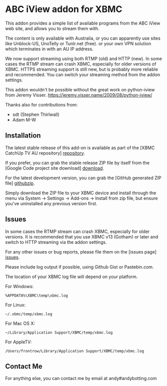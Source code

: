 ABC iView addon for XBMC
================================

This addon provides a simple list of available programs from the ABC iView
web site, and allows you to stream them with.

The content is only available with Australia, or you can apparently use sites
like Unblock-US, UnoTelly or Tunlr.net (free). or your own VPN solution which
terminates in with an AU IP address.

We now support streaming using both RTMP (old) and HTTP (new). In some cases
the RTMP stream can crash XBMC, especially for older versions of XBMC.
HTTPS streaming support is still new, but is probably more reliable and
recommended. You can switch your streaming method from the addon settings.

This addon wouldn't be possible without the great work on python-iview from
Jeremy Visser.
https://jeremy.visser.name/2009/08/python-iview/

Thanks also for contributions from:
  * sdt (Stephen Thirlwall)
  * Adam M-W

Installation
------------
The latest stable release of this add-on is available as part of the
[XBMC CatchUp TV AU repository] [repository].

If you prefer, you can grab the stable release ZIP file by itself from the
[Google Code project site download] [download].

For the latest development version, you can grab the [GitHub generated ZIP file] [githubzip].

Simply download the ZIP file to your XBMC device and install through the menu via
System -> Settings -> Add-ons -> Install from zip file, but ensure you've
uninstalled any previous version first.

Issues
------
In some cases the RTMP stream can crash XBMC, especially for older versions.
It is recommended that you use XBMC v13 (Gotham) or later and switch to HTTP
streaming via the addon settings.

For any other issues or bug reports, please file them on the [issues page] [issues].

Please include log output if possible, using Github Gist or Pastebin.com.

The location of your XBMC log file will depend on your platform.

For Windows:
```
%APPDATA%\XBMC\temp\xbmc.log
```

For Linux:
```
~/.xbmc/temp/xbmc.log
```

For Mac OS X:
```
~/Library/Application Support/XBMC/temp/xbmc.log
```

For AppleTV:
```
/Users/frontrow/Library/Application Support/XBMC/temp/xbmc.log
```

Contact Me
----------
For anything else, you can contact me by email at andy#andybotting.com

[repository]: http://code.google.com/p/xbmc-catchuptv-au
[download]: https://code.google.com/p/xbmc-catchuptv-au/downloads/list?q=label:Plugin-ABC_iView
[githubzip]: https://github.com/andybotting/xbmc-addon-abc-iview/archive/master.zip
[issues]: https://github.com/andybotting/xbmc-addon-abc-iview/issues
